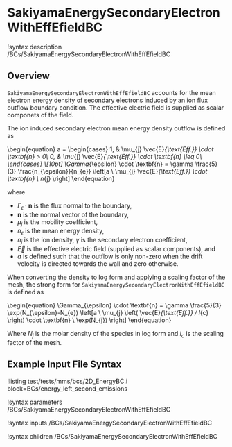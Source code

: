 # SakiyamaEnergySecondaryElectronWithEffEfieldBC

!syntax description /BCs/SakiyamaEnergySecondaryElectronWithEffEfieldBC

## Overview

`SakiyamaEnergySecondaryElectronWithEffEfieldBC` accounts for the mean electron energy density of secondary electrons induced by an ion flux outflow boundary condition. The effective electric field is supplied as scalar componets of the field.

The ion induced secondary electron mean energy density outflow is defined as

\begin{equation}
a =
\begin{cases}
1, & \mu_{j} \vec{E}_{\text{Eff.}} \cdot \textbf{n} > 0\\
0, & \mu_{j} \vec{E}_{\text{Eff.}} \cdot \textbf{n} \leq 0\\
\end{cases} \\[10pt]
\Gamma_{\epsilon} \cdot \textbf{n} = \gamma \frac{5}{3} \frac{n_{\epsilon}}{n_{e}} \left[a \ \mu_{j} 
\vec{E}_{\text{Eff.}} 
\cdot \textbf{n} \ n_{j} \right]
\end{equation}

where

- $\Gamma_\epsilon \cdot \textbf{n}$ is the flux normal to the boundary, 
- $\textbf{n}$ is the normal vector of the boundary,
- $\mu_{j}$ is the mobility coefficient, 
- $n_{\epsilon}$ is the mean energy density, 
- $n_{j}$ is the ion density, $\gamma$ is the secondary electron coefficient,
- $\vec{E}$ is the effective electric field (supplied as scalar components), and
- $a$ is defined such that the outflow is only non-zero when the drift velocity is directed towards the wall and zero otherwise. 

When converting the density to log form and applying a scaling factor of the mesh, the strong form for `SakiyamaEnergySecondaryElectronWithEffEfieldBC` is defined as

\begin{equation}
\Gamma_{\epsilon} \cdot \textbf{n} = \gamma \frac{5}{3} \exp(N_{\epsilon}-N_{e}) \left[a \ \mu_{j} 
\left( \vec{E}_{\text{Eff.}} / l_{c} \right) 
\cdot \textbf{n} \ \exp(N_{j}) \right]
\end{equation}

Where $N_{j}$ is the molar density of the species in log form and $l_{c}$ is the scaling factor of the mesh.

## Example Input File Syntax

!listing test/tests/mms/bcs/2D_EnergyBC.i block=BCs/energy_left_second_emissions

!syntax parameters /BCs/SakiyamaEnergySecondaryElectronWithEffEfieldBC

!syntax inputs /BCs/SakiyamaEnergySecondaryElectronWithEffEfieldBC

!syntax children /BCs/SakiyamaEnergySecondaryElectronWithEffEfieldBC
